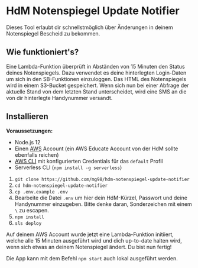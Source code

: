 # HdM Notenspiegel Update Notifier

Dieses Tool erlaubt dir schnellstmöglich über Änderungen in deinem Notenspiegel Bescheid zu bekommen.

## Wie funktioniert's?

Eine Lambda-Funktion überprüft in Abständen von 15 Minuten den Status deines Notenspiegels. Dazu verwendet es deine hinterlegten Login-Daten um sich in den SB-Funktionen einzuloggen. Das HTML des Notenspiegels wird in einem S3-Bucket gespeichert. Wenn sich nun bei einer Abfrage der aktuelle Stand von dem letzten Stand unterscheidet, wird eine SMS an die von dir hinterlegte Handynummer versandt.

## Installieren

**Voraussetzungen:**
- Node.js 12
- Einen [AWS](https://aws.amazon.com/de/) Account (ein AWS Educate Account von der HdM sollte ebenfalls reichen)
- [AWS CLI](https://docs.aws.amazon.com/cli/latest/userguide/install-cliv2.html) mit konfigurierten Credentials für das `default` Profil 
- Serverless CLI (`npm install -g serverless`)

1. `git clone https://github.com/mg98/hdm-notenspiegel-update-notifier`
2. `cd hdm-notenspiegel-update-notifier`
3. `cp .env.example .env`
4. Bearbeite die Datei `.env` um hier dein HdM-Kürzel, Passwort und deine Handynummer einzugeben. Bitte denke daran, Sonderzeichen mit einem `\` zu escapen.
5. `npm install`
6. `sls deploy`

Auf deinem AWS Account wurde jetzt eine Lambda-Funktion initiiert, welche alle 15 Minuten ausgeführt wird und dich up-to-date halten wird, wenn sich etwas an deinem Notenspiegel ändert. Du bist nun fertig!

Die App kann mit dem Befehl `npm start` auch lokal ausgeführt werden.
